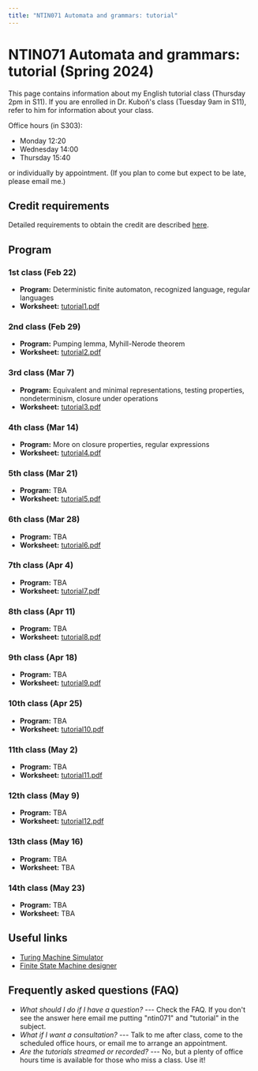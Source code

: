 ```yaml
---
title: "NTIN071 Automata and grammars: tutorial"
---
```


# NTIN071 Automata and grammars: tutorial (Spring 2024)

This page contains information about my English tutorial class (Thursday 2pm in S11). If you are enrolled in Dr. Kuboň's class (Tuesday 9am in S11), refer to him for information about your class.

Office hours (in S303):

* Monday 12:20
* Wednesday 14:00
* Thursday 15:40

or individually by appointment. (If you plan to come but expect to be late, please email me.)

## Credit requirements

Detailed requirements to obtain the credit are described [here](https://github.com/jbulin-mff-uk/ntin071/raw/main/tutorial/credit-requirements.txt).

## Program

### 1st class (Feb 22)

* **Program:** Deterministic finite automaton, recognized language, regular languages
* **Worksheet:** [tutorial1.pdf](https://github.com/jbulin-mff-uk/ntin071/raw/main/tutorial/tutorial1.pdf)

### 2nd class (Feb 29)

* **Program:** Pumping lemma, Myhill-Nerode theorem
* **Worksheet:** [tutorial2.pdf](https://github.com/jbulin-mff-uk/ntin071/raw/main/tutorial/tutorial2.pdf)

### 3rd class (Mar 7)

* **Program:** Equivalent and minimal representations, testing properties, nondeterminism, closure under operations
* **Worksheet:** [tutorial3.pdf](https://github.com/jbulin-mff-uk/ntin071/raw/main/tutorial/tutorial3.pdf)

### 4th class (Mar 14)

* **Program:** More on closure properties, regular expressions
* **Worksheet:** [tutorial4.pdf](https://github.com/jbulin-mff-uk/ntin071/raw/main/tutorial/tutorial4.pdf)

### 5th class (Mar 21)

* **Program:** TBA
* **Worksheet:** [tutorial5.pdf](https://github.com/jbulin-mff-uk/ntin071/raw/main/tutorial/tutorial5.pdf)

### 6th class (Mar 28)

* **Program:** TBA
* **Worksheet:** [tutorial6.pdf](https://github.com/jbulin-mff-uk/ntin071/raw/main/tutorial/tutorial6.pdf)

### 7th class (Apr 4)

* **Program:** TBA
* **Worksheet:** [tutorial7.pdf](https://github.com/jbulin-mff-uk/ntin071/raw/main/tutorial/tutorial7.pdf)

### 8th class (Apr 11)

* **Program:** TBA
* **Worksheet:** [tutorial8.pdf](https://github.com/jbulin-mff-uk/ntin071/raw/main/tutorial/tutorial8.pdf)

### 9th class (Apr 18)

* **Program:** TBA
* **Worksheet:** [tutorial9.pdf](https://github.com/jbulin-mff-uk/ntin071/raw/main/tutorial/tutorial9.pdf)

### 10th class (Apr 25)

* **Program:** TBA
* **Worksheet:** [tutorial10.pdf](https://github.com/jbulin-mff-uk/ntin071/raw/main/tutorial/tutorial10.pdf)

### 11th class (May 2)

* **Program:** TBA
* **Worksheet:** [tutorial11.pdf](https://github.com/jbulin-mff-uk/ntin071/raw/main/tutorial/tutorial11.pdf)

### 12th class (May 9)

* **Program:** TBA
* **Worksheet:** [tutorial12.pdf](https://github.com/jbulin-mff-uk/ntin071/raw/main/tutorial/tutorial12.pdf)

### 13th class (May 16)

* **Program:** TBA
* **Worksheet:** TBA

### 14th class (May 23)

* **Program:** TBA
* **Worksheet:** TBA

## Useful links

* [Turing Machine Simulator](https://turingmachinesimulator.com/)
* [Finite State Machine designer](http://madebyevan.com/fsm/)


## Frequently asked questions (FAQ)

* _What should I do if I have a question?_ --- Check the FAQ. If you don't see the answer here email me putting "ntin071" and "tutorial" in the subject.
* _What if I want a consultation?_ --- Talk to me after class, come to the scheduled office hours, or email me to arrange an appointment.
* _Are the tutorials streamed or recorded?_ --- No, but a plenty of office hours time is available for those who miss a class. Use it!

